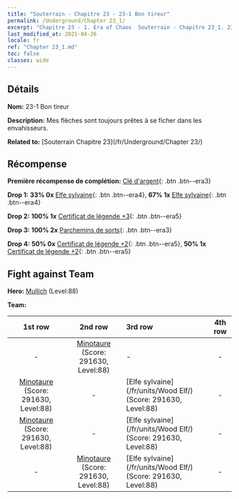 ```yaml
---
title: "Souterrain - Chapitre 23 - 23-1 Bon tireur"
permalink: /Underground/Chapter 23_1/
excerpt: "Chapitre 23 - 1. Era of Chaos  Souterrain - Chapitre 23_1. 23-1 Bon tireur"
last_modified_at: 2021-04-26
locale: fr
ref: "Chapter 23_1.md"
toc: false
classes: wide
---
```


## Détails

 **Nom:** 23-1 Bon tireur

 **Description:** Mes flèches sont toujours prêtes à se ficher dans les envahisseurs.

 **Related to:** [Souterrain Chapitre 23](/fr/Underground/Chapter 23/)

## Récompense

 **Première récompense de complétion:** [Clé d'argent](/ItemsFR/con_693/){: .btn .btn--era3}

 **Drop 1:** **33% 0x** [Elfe sylvaine](/ItemsFR/unt_201/){: .btn .btn--era4}, **67% 1x** [Elfe sylvaine](/ItemsFR/unt_201/){: .btn .btn--era4}

 **Drop 2:** **100% 1x** [Certificat de légende +3](/ItemsFR/mat_88/){: .btn .btn--era5}

 **Drop 3:** **100% 2x** [Parchemins de sorts](/ItemsFR/con_694/){: .btn .btn--era3}

 **Drop 4:** **50% 0x** [Certificat de légende +2](/ItemsFR/mat_81/){: .btn .btn--era5}, **50% 1x** [Certificat de légende +2](/ItemsFR/mat_81/){: .btn .btn--era5}


## Fight against Team
 **Hero:** [Mullich](/fr/heroes/Mullich/) (Level:88)

 **Team:**


  | 1st row | 2nd row | 3rd row | 4th row |
  |:----:|:----:|:----|:----:|
  | - | [Minotaure](/fr/units/Minotaur/) (Score: 291630, Level:88)  | - | - |
  | [Minotaure](/fr/units/Minotaur/) (Score: 291630, Level:88)  | - | [Elfe sylvaine](/fr/units/Wood Elf/) (Score: 291630, Level:88)  | - |
  | [Minotaure](/fr/units/Minotaur/) (Score: 291630, Level:88)  | - | [Elfe sylvaine](/fr/units/Wood Elf/) (Score: 291630, Level:88)  | - |
  | - | [Minotaure](/fr/units/Minotaur/) (Score: 291630, Level:88)  | [Elfe sylvaine](/fr/units/Wood Elf/) (Score: 291630, Level:88)  | - |


